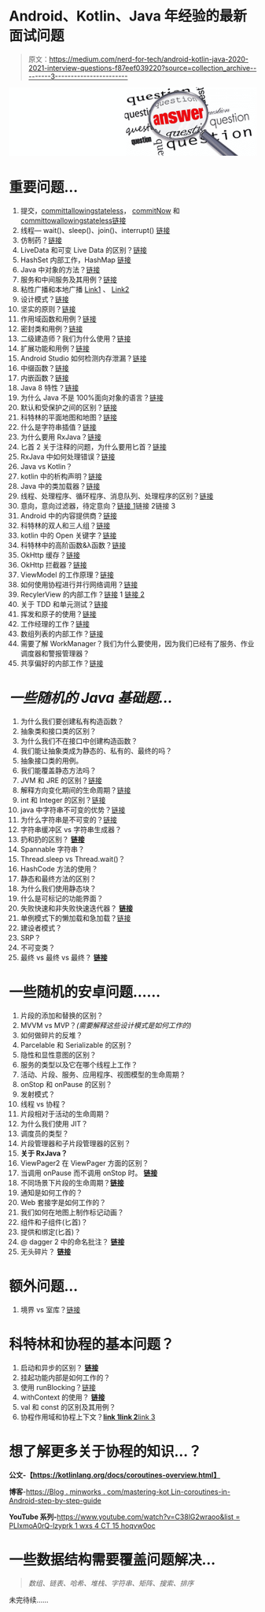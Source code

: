 # Android、Kotlin、Java 年经验的最新面试问题

> 原文：<https://medium.com/nerd-for-tech/android-kotlin-java-2020-2021-interview-questions-f87eef039220?source=collection_archive---------3----------------------->

![](img/28af2a710c99029ad900b27fce5bc828.png)

# 重要问题…

1.  提交，[committallowingstateless](https://developer.android.com/reference/android/app/FragmentTransaction.html#commitAllowingStateLoss())， [commitNow](https://developer.android.com/reference/android/app/FragmentTransaction.html#commitNow()) 和[committowallowingstateless](https://developer.android.com/reference/android/app/FragmentTransaction.html#commitNowAllowingStateLoss())[链接](/@bherbst/the-many-flavors-of-commit-186608a015b1)
2.  线程— wait()、sleep()、join()、interrupt() [链接](https://www.javatpoint.com/multithreading-in-java)
3.  仿制药？[链接](https://www.geeksforgeeks.org/generics-in-java/)
4.  LiveData 和可变 Live Data 的区别？[链接](https://stackoverflow.com/questions/46814158/why-theres-a-separate-mutablelivedata-subclass-of-livedata)
5.  HashSet 内部工作，HashMap [链接](https://www.geeksforgeeks.org/internal-working-of-sethashset-in-java/)
6.  Java 中对象的方法？[链接](https://www.tutorialspoint.com/Method-of-Object-class-in-Java)
7.  服务和中间服务及其用例？[链接](https://blog.mindorks.com/service-vs-intentservice-in-android)
8.  粘性广播和本地广播 [Link1](https://www.techwalla.com/articles/android-what-is-sticky-broadcast) 、 [Link2](https://blog.mindorks.com/using-localbroadcastmanager-in-android)
9.  设计模式？[链接](https://blog.mindorks.com/mastering-design-patterns-in-android-with-kotlin)
10.  坚实的原则？[链接](/backticks-tildes/the-s-o-l-i-d-principles-in-pictures-b34ce2f1e898)
11.  作用域函数和用例？[链接](https://blog.mindorks.com/using-scoped-functions-in-kotlin-let-run-with-also-apply)
12.  密封类和用例？[链接](https://www.youtube.com/watch?v=0MWD7EpoZvE)
13.  二级建造师？我们为什么使用？[链接](https://blog.mindorks.com/primary-and-secondary-constructors-in-kotlin)
14.  扩展功能和用例？[链接](https://www.geeksforgeeks.org/kotlin-extension-function/)
15.  Android Studio 如何检测内存泄漏？[链接](/freenet-engineering/memory-leaks-in-android-identify-treat-and-avoid-d0b1233acc8)
16.  中缀函数？[链接](https://www.youtube.com/watch?v=ikUF1z_WOZc&list=PLlxmoA0rQ-LwgK1JsnMsakYNACYGa1cjR&index=33)
17.  内嵌函数？[链接](https://www.youtube.com/watch?v=ggL-h7TZDik)
18.  Java 8 特性？[链接](https://www.javatpoint.com/java-8-features)
19.  为什么 Java 不是 100%面向对象的语言？[链接](https://www.geeksforgeeks.org/java-not-purely-object-oriented-language/)
20.  默认和受保护之间的区别？[链接](https://www.tutorialspoint.com/what-are-the-differences-between-protected-and-default-access-specifiers-in-java#:~:text=What%20are%20the%20differences%20between%20protected%20and%20default%20access%20specifiers%20in%20Java%3F,-JavaObject%20Oriented&text=The%20Protected%20access%20specifier%20is,visible%20in%20the%20same%20package.)
21.  科特林的平面地图和地图？[链接](https://blog.mindorks.com/flatmap-vs-map-in-kotlin)
22.  什么是字符串插值？[链接](https://www.youtube.com/watch?v=EXPZqS8UBrk)
23.  为什么要用 RxJava？[链接](/@lpereira/why-should-we-use-rxjava-on-android-c9066087c56c)
24.  匕首 2 关于注释的问题，为什么要用匕首？[链接](/@harivigneshjayapalan/dagger-2-for-android-beginners-dagger-2-part-i-f2de5564ab25)
25.  RxJava 中如何处理错误？[链接](https://blog.mindorks.com/error-handling-in-rxjava)
26.  Java vs Kotlin？
27.  kotlin 中的析构声明？[链接](https://kotlinlang.org/docs/reference/multi-declarations.html)
28.  Java 中的类加载器？[链接](https://www.geeksforgeeks.org/classloader-in-java/)
29.  线程、处理程序、循环程序、消息队列、处理程序的区别？[链接](/better-programming/a-detailed-story-about-handler-thread-looper-message-queue-ac2cd9be0d78)
30.  意向，意向过滤器，待定意向？[链接 1](https://developer.android.com/guide/components/intents-filters)链接 2链接 3
31.  Android 中的内容提供商？[链接](https://blog.mindorks.com/android-content-provider-in-kotlin#:~:text=What%20is%20an%20Android%20Content,like%20WhatsApp%2C%20Facebook%2C%20etc.)
32.  科特林的双人和三人组？[链接](https://blog.mindorks.com/pair-and-triple-in-kotlin)
33.  kotlin 中的 Open 关键字？[链接](https://blog.mindorks.com/understanding-open-keyword-in-kotlin)
34.  科特林中的高阶函数&λ函数？[链接](https://www.youtube.com/watch?v=S0Vkldrh0SE&list=PLlxmoA0rQ-LwgK1JsnMsakYNACYGa1cjR&index=47)
35.  OkHttp 缓存？[链接](https://www.youtube.com/watch?v=D6dQn6pUQD0)
36.  OkHttp 拦截器？[链接](https://blog.mindorks.com/okhttp-interceptor-making-the-most-of-it)
37.  ViewModel 的工作原理？[链接](https://blog.mindorks.com/android-viewmodels-under-the-hood)
38.  如何使用协程进行并行网络调用？[链接](https://blog.mindorks.com/parallel-multiple-network-calls-using-kotlin-coroutines)
39.  RecylerView 的内部工作？[链接](/1mgofficial/how-recyclerview-works-internally-71290de5d2c4) 1 [链接 2](https://blog.mindorks.com/how-does-recyclerview-work-internally)
40.  关于 TDD 和单元测试？[链接](https://www.youtube.com/watch?v=u8kfTTybjgY&list=PL7CGVRj_4Ua1Xffru3SJOeG0zVJHSi8lr)
41.  挥发和原子的使用？[链接](https://javarevisited.blogspot.com/2020/04/difference-between-atomic-volatile-and-synchronized-in-java-multi-threading.html#axzz6mqN6u48a)
42.  工作经理的工作？[链接](https://blog.mindorks.com/integrating-work-manager-in-android)
43.  数组列表的内部工作？[链接](https://www.geeksforgeeks.org/internal-working-of-arraylist-in-java/?ref=rp)
44.  需要了解 WorkManager？我们为什么要使用，因为我们已经有了服务、作业调度器和警报管理器？
45.  共享偏好的内部工作？[链接](https://proandroiddev.com/shared-preferences-101-aee26c13e4)

# ***一些随机的 Java 基础题…***

1.  为什么我们要创建私有构造函数？
2.  抽象类和接口类的区别？
3.  为什么我们不在接口中创建构造函数？
4.  我们能让抽象类成为静态的、私有的、最终的吗？
5.  抽象接口类的用例。
6.  我们能覆盖静态方法吗？
7.  JVM 和 JRE 的区别？[链接](https://www.guru99.com/difference-between-jdk-jre-jvm.html#:~:text=JDK%20is%20a%20software%20development%20kit%20whereas%20JRE%20is%20a,an%20environment%20for%20executing%20bytecode.&text=JDK%20is%20platform%20dependent%2C%20JRE,for%20developing%2C%20debugging%2C%20etc.)
8.  解释方向变化期间的生命周期？[链接](https://stackoverflow.com/questions/7618703/activity-lifecycle-oncreate-called-on-every-re-orientation)
9.  int 和 Integer 的区别？[链接](https://www.tutorialspoint.com/difference-between-an-integer-and-int-in-java#:~:text=A%20Java%20both%20int%20and,Integer%20is%20of%20class%20type.&text=int%20helps%20in%20storing%20integer,into%20int%20as%20per%20requirement.)
10.  java 中字符串不可变的优势？[链接](https://www.educative.io/edpresso/why-are-strings-immutable-in-java)
11.  为什么字符串是不可变的？[链接](https://www.javatpoint.com/immutable-string#:~:text=Because%20java%20uses%20the%20concept,objects%20are%20immutable%20in%20java.)
12.  字符串缓冲区 vs 字符串生成器？
13.  扔和扔的区别？ [**链接**](https://www.javatpoint.com/difference-between-throw-and-throws-in-java)
14.  Spannable 字符串？
15.  Thread.sleep vs Thread.wait()？
16.  HashCode 方法的使用？
17.  静态和最终方法的区别？
18.  为什么我们使用静态块？
19.  什么是可标记的功能界面？
20.  失败快速和非失败快速迭代器？ [**链接**](https://www.geeksforgeeks.org/fail-fast-fail-safe-iterators-java/)
21.  单例模式下的懒加载和急加载？[链接 ](https://dotnettutorials.net/lesson/lazy-vs-eager-loading-chsrap/)
22.  建设者模式？
23.  SRP？
24.  不可变类？
25.  最终 vs 最终 vs 最终？ [**链接**](https://www.geeksforgeeks.org/g-fact-24-finalfinally-and-finalize-in-java/)

# **一些随机的安卓问题……**

1.  片段的添加和替换的区别？
2.  MVVM vs MVP？*(需要解释这些设计模式是如何工作的)*
3.  如何做碎片的反堆？
4.  Parcelable 和 Serializable 的区别？
5.  隐性和显性意图的区别？
6.  服务的类型以及它在哪个线程上工作？
7.  活动、片段、服务、应用程序、视图模型的生命周期？
8.  onStop 和 onPause 的区别？
9.  发射模式？
10.  线程 vs 协程？
11.  片段相对于活动的生命周期？
12.  为什么我们使用 JIT？
13.  调度员的类型？
14.  片段管理器和子片段管理器的区别？
15.  **关于 RxJava？**
16.  ViewPager2 在 ViewPager 方面的区别？
17.  当调用 onPause 而不调用 onStop 时。 [**链接**](https://stackoverflow.com/questions/31145255/android-scenario-where-onpause-is-called-but-not-onstop)
18.  不同场景下片段的生命周期？[**链接**](https://androidlearnersite.wordpress.com/2017/02/27/fragment-lifecycle-during-fragment-transaction/)
19.  通知是如何工作的？
20.  Web 套接字是如何工作的？
21.  我们如何在地图上制作标记动画？
22.  组件和子组件(匕首)？
23.  提供和绑定(匕首)？
24.  @ dagger 2 中的命名批注？ [**链接**](https://bloggie.io/@_junrong/dagger-2-for-android-part-iii-the-qualifier-and-named-annotation)
25.  无头碎片？ [**链接**](https://stackoverflow.com/questions/22799759/what-is-the-difference-between-a-headless-fragment-and-a-service-in-android)

# 额外问题…

1.  境界 vs 室库？[链接](http://blogs.quovantis.com/which-one-to-use-realm-or-room/)

# 科特林和协程的基本问题？

1.  启动和异步的区别？ [**链接**](https://www.geeksforgeeks.org/launch-vs-async-in-kotlin-coroutines/)
2.  挂起功能内部是如何工作的？
3.  使用 runBlocking？[链接 ](https://www.geeksforgeeks.org/runblocking-in-kotlin-coroutines-with-example/#:~:text=Definition%20of%20runBlocking()%20function&text=Runs%20a%20new%20coroutine%20and,main%20functions%20and%20in%20tests.)
4.  withContext 的使用？ [**链接**](https://www.geeksforgeeks.org/withcontext-in-kotlin-coroutines/)
5.  val 和 const 的区别及其用例？
6.  协程作用域和协程上下文？[**link 1**](https://www.youtube.com/watch?v=71NrkkRNXG4&t=190s)[**link 2**](https://www.youtube.com/watch?v=JU6URbx64ZQ)[link 3](https://www.youtube.com/watch?v=kXSBkAA03Tc&t=625s)

# 想了解更多关于协程的知识…？

**公文-【https://kotlinlang.org/docs/coroutines-overview.html】**

**博客**-[https://Blog . minworks . com/mastering-kot Lin-coroutines-in-Android-step-by-step-guide](https://blog.mindorks.com/mastering-kotlin-coroutines-in-android-step-by-step-guide)

**YouTube 系列-**[https://www.youtube.com/watch?v=C38lG2wraoo&list = PLlxmoA0rQ-lzyprk 1 wxs 4 CT 15 hoqvw0oc](https://www.youtube.com/watch?v=C38lG2wraoo&list=PLlxmoA0rQ-Lzyprk1wxs4CT15hOqvW0oC)

# **一些数据结构需要覆盖问题解决…**

> *数组、链表、哈希、堆栈、字符串、矩阵、搜索、排序*

未完待续……